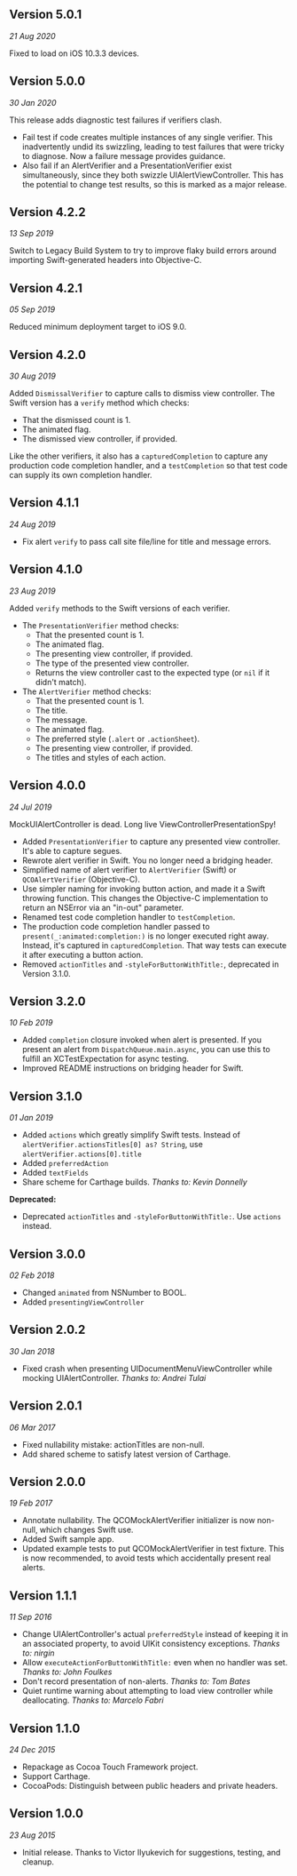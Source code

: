 Version 5.0.1
-------------
_21 Aug 2020_

Fixed to load on iOS 10.3.3 devices.


Version 5.0.0
-------------
_30 Jan 2020_

This release adds diagnostic test failures if verifiers clash.

- Fail test if code creates multiple instances of any single verifier. This inadvertently undid its
  swizzling, leading to test failures that were tricky to diagnose. Now a failure message provides
  guidance.
- Also fail if an AlertVerifier and a PresentationVerifier exist simultaneously, since they both
  swizzle UIAlertViewController. This has the potential to change test results, so this is marked as
  a major release.


Version 4.2.2
-------------
_13 Sep 2019_

Switch to Legacy Build System to try to improve flaky build errors around importing Swift-generated
headers into Objective-C.


Version 4.2.1
-------------
_05 Sep 2019_

Reduced minimum deployment target to iOS 9.0.


Version 4.2.0
-------------
_30 Aug 2019_

Added `DismissalVerifier` to capture calls to dismiss view controller. The Swift version has a
`verify` method which checks:
  * That the dismissed count is 1.
  * The animated flag.
  * The dismissed view controller, if provided.

Like the other verifiers, it also has a `capturedCompletion` to capture any production code
completion handler, and a `testCompletion` so that test code can supply its own completion handler.


Version 4.1.1
-------------
_24 Aug 2019_

- Fix alert `verify` to pass call site file/line for title and message errors.


Version 4.1.0
-------------
_23 Aug 2019_

Added `verify` methods to the Swift versions of each verifier.

- The `PresentationVerifier` method checks:
  * That the presented count is 1.
  * The animated flag.
  * The presenting view controller, if provided.
  * The type of the presented view controller.
  * Returns the view controller cast to the expected type (or `nil` if it didn't match).
- The `AlertVerifier` method checks:
  * That the presented count is 1.
  * The title.
  * The message.
  * The animated flag.
  * The preferred style (`.alert` or `.actionSheet`).
  * The presenting view controller, if provided.
  * The titles and styles of each action.


Version 4.0.0
-------------
_24 Jul 2019_

MockUIAlertController is dead. Long live ViewControllerPresentationSpy!

- Added `PresentationVerifier` to capture any presented view controller. It's able to capture segues.
- Rewrote alert verifier in Swift. You no longer need a bridging header.
- Simplified name of alert verifier to `AlertVerifier` (Swift) or `QCOAlertVerifier` (Objective-C).
- Use simpler naming for invoking button action, and made it a Swift throwing function. This changes the Objective-C implementation to return an NSError via an "in-out" parameter.
- Renamed test code completion handler to `testCompletion`.
- The production code completion handler passed to `present(_:animated:completion:)` is no longer executed right away. Instead, it's captured in `capturedCompletion`. That way tests can execute it after executing a button action.
- Removed `actionTitles` and `-styleForButtonWithTitle:`, deprecated in Version 3.1.0.


Version 3.2.0
-------------
_10 Feb 2019_

- Added `completion` closure invoked when alert is presented. If you present an alert from `DispatchQueue.main.async`, you can use this to fulfill an XCTestExpectation for async testing.
- Improved README instructions on bridging header for Swift.


Version 3.1.0
-------------
_01 Jan 2019_

- Added `actions` which greatly simplify Swift tests. Instead of `alertVerifier.actionsTitles[0] as? String`, use `alertVerifier.actions[0].title`
- Added `preferredAction`
- Added `textFields`
- Share scheme for Carthage builds. _Thanks to: Kevin Donnelly_

**Deprecated:**

- Deprecated `actionTitles` and `-styleForButtonWithTitle:`. Use `actions` instead.


Version 3.0.0
------------
_02 Feb 2018_

- Changed `animated` from NSNumber to BOOL.
- Added `presentingViewController`


Version 2.0.2
-------------
_30 Jan 2018_

- Fixed crash when presenting UIDocumentMenuViewController while mocking UIAlertController. _Thanks to: Andrei Tulai_


Version 2.0.1
-------------
_06 Mar 2017_

- Fixed nullability mistake: actionTitles are non-null.
- Add shared scheme to satisfy latest version of Carthage.


Version 2.0.0
-------------
_19 Feb 2017_

- Annotate nullability. The QCOMockAlertVerifier initializer is now non-null, which changes Swift use.
- Added Swift sample app.
- Updated example tests to put QCOMockAlertVerifier in test fixture. This is now recommended, to avoid tests which accidentally present real alerts.


Version 1.1.1
-------------
_11 Sep 2016_

- Change UIAlertController's actual `preferredStyle` instead of keeping it in an associated
  property, to avoid UIKit consistency exceptions. _Thanks to: nirgin_
- Allow `executeActionForButtonWithTitle:` even when no handler was set. _Thanks to: John Foulkes_
- Don't record presentation of non-alerts. _Thanks to: Tom Bates_
- Quiet runtime warning about attempting to load view controller while deallocating.
  _Thanks to: Marcelo Fabri_


Version 1.1.0
-------------
_24 Dec 2015_

- Repackage as Cocoa Touch Framework project.
- Support Carthage.
- CocoaPods: Distinguish between public headers and private headers.


Version 1.0.0
-------------
_23 Aug 2015_

- Initial release. Thanks to Victor Ilyukevich for suggestions, testing, and
cleanup.
